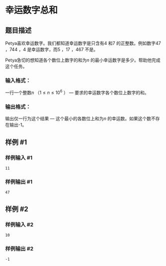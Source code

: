 # 幸运数字总和


## 题目描述

Petya喜欢幸运数字。我们都知道幸运数字是只含有$4$ 和$7$ 的正整数。例如数字$47$ ，$744$ ，$4$ 是幸运数字，而$5$ ，$17$ ，$467$ 不是。

Petya急切的想知道各个数位上数字的和为$n$ 的最小幸运数字是多少。帮助他完成这个任务。

### 输入格式：

一行一个整数$n$ （$1\leq n\leq 10^6$ ） — 要求的幸运数字各个数位上数字的和。

### 输出格式：

输出仅一行为这个结果 — 这个最小的各数位上和为$n$ 的幸运数。如果这个数不存在输出-1。




## 样例 #1

### 样例输入 #1

```
11
```

### 样例输出 #1

```
47
```

## 样例 #2

### 样例输入 #2

```
10
```

### 样例输出 #2

```
-1
```